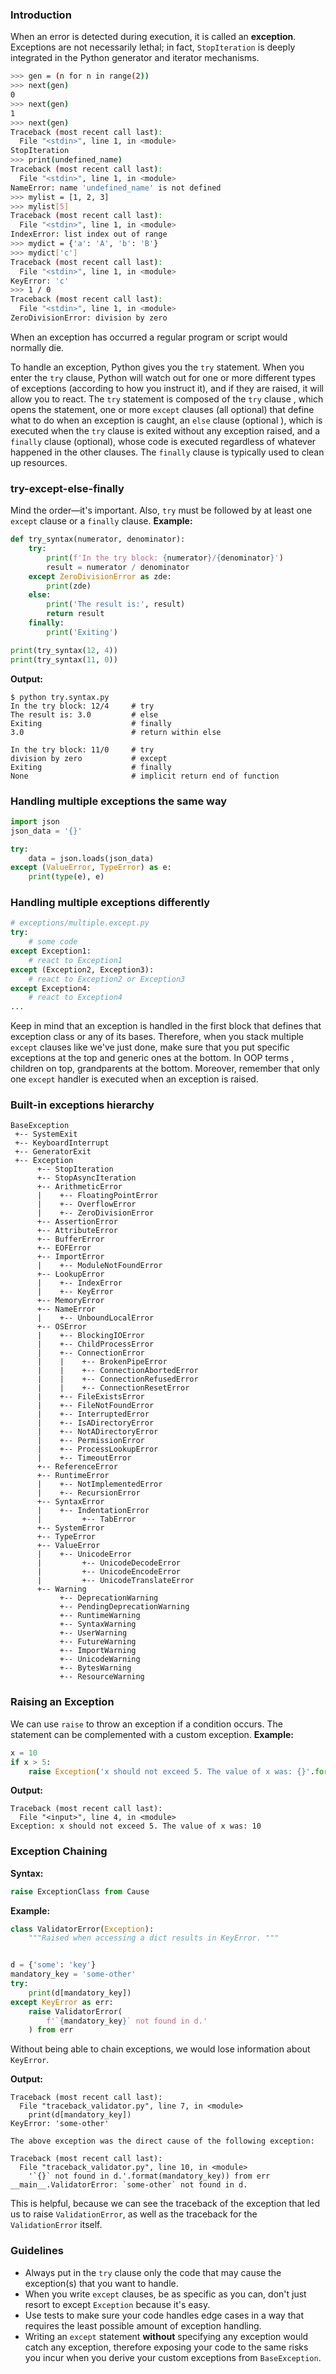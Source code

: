### Introduction

When an error is detected during execution, it is called an **exception**. 
Exceptions are not necessarily lethal; in fact, `StopIteration` is deeply
integrated in the Python generator and iterator mechanisms.

```bash
>>> gen = (n for n in range(2))
>>> next(gen)
0
>>> next(gen)
1
>>> next(gen)
Traceback (most recent call last):
  File "<stdin>", line 1, in <module>
StopIteration
>>> print(undefined_name)
Traceback (most recent call last):
  File "<stdin>", line 1, in <module>
NameError: name 'undefined_name' is not defined
>>> mylist = [1, 2, 3]
>>> mylist[5]
Traceback (most recent call last):
  File "<stdin>", line 1, in <module>
IndexError: list index out of range
>>> mydict = {'a': 'A', 'b': 'B'}
>>> mydict['c']
Traceback (most recent call last):
  File "<stdin>", line 1, in <module>
KeyError: 'c'
>>> 1 / 0
Traceback (most recent call last):
  File "<stdin>", line 1, in <module>
ZeroDivisionError: division by zero
```

When an exception has occurred a regular program or script would normally die.

To handle an exception, Python gives you the `try` statement. When you enter
the `try` clause, Python will watch out for one or more different types of
exceptions (according to how you instruct it), and if they are raised, it
will allow you to react. The `try` statement is composed of the `try` clause
, which opens the statement, one or more `except` clauses (all optional) that
define what to do when an exception is caught, an `else` clause (optional
), which is executed when the `try` clause is exited without any exception
raised, and a `finally` clause (optional), whose code is executed regardless
of whatever happened in the other clauses. The `finally` clause is typically
used to clean up resources.

### try-except-else-finally

Mind the order—it's important. Also, `try` must be followed by at least one
`except` clause or a `finally` clause. **Example:**

```python
def try_syntax(numerator, denominator):
    try:
        print(f'In the try block: {numerator}/{denominator}')
        result = numerator / denominator
    except ZeroDivisionError as zde:
        print(zde)
    else:
        print('The result is:', result)
        return result
    finally:
        print('Exiting')

print(try_syntax(12, 4))
print(try_syntax(11, 0))
```

**Output:**
```text
$ python try.syntax.py
In the try block: 12/4     # try
The result is: 3.0         # else
Exiting                    # finally
3.0                        # return within else

In the try block: 11/0     # try
division by zero           # except
Exiting                    # finally
None                       # implicit return end of function
```

### Handling multiple exceptions the same way
```python
import json
json_data = '{}'

try:
    data = json.loads(json_data)
except (ValueError, TypeError) as e:
    print(type(e), e)
```

### Handling multiple exceptions differently
```python
# exceptions/multiple.except.py
try:
    # some code
except Exception1:
    # react to Exception1
except (Exception2, Exception3):
    # react to Exception2 or Exception3
except Exception4:
    # react to Exception4
...
```
Keep in mind that an exception is handled in the first block that defines
that exception class or any of its bases. Therefore, when you stack
multiple `except` clauses like we've just done, make sure that you put
specific exceptions at the top and generic ones at the bottom. In OOP terms
, children on top, grandparents at the bottom. Moreover, remember that only
one `except` handler is executed when an exception is raised.

### Built-in exceptions hierarchy

```text
BaseException
 +-- SystemExit
 +-- KeyboardInterrupt
 +-- GeneratorExit
 +-- Exception
      +-- StopIteration
      +-- StopAsyncIteration
      +-- ArithmeticError
      |    +-- FloatingPointError
      |    +-- OverflowError
      |    +-- ZeroDivisionError
      +-- AssertionError
      +-- AttributeError
      +-- BufferError
      +-- EOFError
      +-- ImportError
      |    +-- ModuleNotFoundError
      +-- LookupError
      |    +-- IndexError
      |    +-- KeyError
      +-- MemoryError
      +-- NameError
      |    +-- UnboundLocalError
      +-- OSError
      |    +-- BlockingIOError
      |    +-- ChildProcessError
      |    +-- ConnectionError
      |    |    +-- BrokenPipeError
      |    |    +-- ConnectionAbortedError
      |    |    +-- ConnectionRefusedError
      |    |    +-- ConnectionResetError
      |    +-- FileExistsError
      |    +-- FileNotFoundError
      |    +-- InterruptedError
      |    +-- IsADirectoryError
      |    +-- NotADirectoryError
      |    +-- PermissionError
      |    +-- ProcessLookupError
      |    +-- TimeoutError
      +-- ReferenceError
      +-- RuntimeError
      |    +-- NotImplementedError
      |    +-- RecursionError
      +-- SyntaxError
      |    +-- IndentationError
      |         +-- TabError
      +-- SystemError
      +-- TypeError
      +-- ValueError
      |    +-- UnicodeError
      |         +-- UnicodeDecodeError
      |         +-- UnicodeEncodeError
      |         +-- UnicodeTranslateError
      +-- Warning
           +-- DeprecationWarning
           +-- PendingDeprecationWarning
           +-- RuntimeWarning
           +-- SyntaxWarning
           +-- UserWarning
           +-- FutureWarning
           +-- ImportWarning
           +-- UnicodeWarning
           +-- BytesWarning
           +-- ResourceWarning
```

### Raising an Exception

We can use `raise` to throw an exception if a condition occurs. The statement
can be complemented with a custom exception. **Example:**
```python
x = 10
if x > 5:
    raise Exception('x should not exceed 5. The value of x was: {}'.format(x))
```

**Output:**
```text
Traceback (most recent call last):
  File "<input>", line 4, in <module>
Exception: x should not exceed 5. The value of x was: 10
```


### Exception Chaining

**Syntax:** 
```python
raise ExceptionClass from Cause
```

**Example:**
```python
class ValidatorError(Exception):
    """Raised when accessing a dict results in KeyError. """


d = {'some': 'key'}
mandatory_key = 'some-other'
try:
    print(d[mandatory_key])
except KeyError as err:
    raise ValidatorError(
        f'`{mandatory_key}` not found in d.'
    ) from err

```

Without being able to chain exceptions, we would lose information about
`KeyError`.

**Output:**
```text
Traceback (most recent call last):
  File "traceback_validator.py", line 7, in <module>
    print(d[mandatory_key])
KeyError: 'some-other'

The above exception was the direct cause of the following exception:

Traceback (most recent call last):
  File "traceback_validator.py", line 10, in <module>
    '`{}` not found in d.'.format(mandatory_key)) from err
__main__.ValidatorError: `some-other` not found in d.
```

This is helpful, because we can see the traceback of the exception that
led us to raise `ValidationError`, as well as the traceback for the
`ValidationError` itself.

### Guidelines
- Always put in the `try` clause only the code that may cause the exception(s) 
that you want to handle.
- When you write `except` clauses, be as specific as you can, don't just
resort to except `Exception` because it's easy.
- Use tests to make sure your code handles edge cases in a way that requires
the least possible amount of exception handling.
- Writing an `except` statement **without** specifying any exception would catch
any exception, therefore exposing your code to the same risks you incur
when you derive your custom exceptions from `BaseException`.
